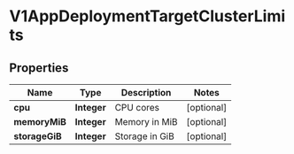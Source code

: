 # V1AppDeploymentTargetClusterLimits

## Properties
Name | Type | Description | Notes
------------ | ------------- | ------------- | -------------
**cpu** | **Integer** | CPU cores |  [optional]
**memoryMiB** | **Integer** | Memory in MiB |  [optional]
**storageGiB** | **Integer** | Storage in GiB |  [optional]
